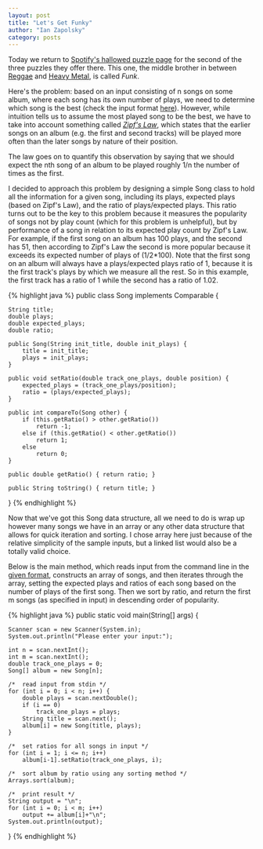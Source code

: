 ```yaml
---
layout: post
title: "Let's Get Funky"
author: "Ian Zapolsky"
category: posts
---
```


Today we return to [Spotify's hallowed puzzle page][spotify] for the second of the three puzzles
they offer there. This one, the middle brother in between [Reggae][reggae] and [Heavy Metal][heavy],
is called *Funk*.

Here's the problem: based on an input consisting of n songs on some album, where each song has its
own number of plays, we need to determine which song is the best (check the input format [here][funk]). 
However, while intuition tells us to assume the most played song to be the best, we have to take 
into account something called [_Zipf's Law_][zipf], which states that the earlier songs on an album 
(e.g. the first and second tracks) will be played more often than the later songs by nature of their position.

The law goes on to quantify this observation by saying that we should expect the nth song
of an album to be played roughly 1/n the number of times as the first.

I decided to approach this problem by designing a simple Song class to hold all the information
for a given song, including its plays, expected plays (based on Zipf's Law), and the ratio of
plays/expected plays. This ratio turns out to be the key to this problem because it measures the
popularity of songs not by play count (which for this problem is unhelpful), but by performance
of a song in relation to its expected play count by Zipf's Law. For example, if the first song on
an album has 100 plays, and the second has 51, then according to Zipf's Law the second is more
popular because it exceeds its expected number of plays of (1/2\*100). Note that the first song
on an album will always have a plays/expected plays ratio of 1, because it is the first track's
plays by which we measure all the rest. So in this example, the first track has a ratio of 1 while
the second has a ratio of 1.02.

{% highlight java %}
public class Song implements Comparable<Song> {

	String title;
	double plays;
	double expected_plays;
	double ratio; 

	public Song(String init_title, double init_plays) {
		title = init_title;
		plays = init_plays;
	}

	public void setRatio(double track_one_plays, double position) {
		expected_plays = (track_one_plays/position);
		ratio = (plays/expected_plays);
	}

	public int compareTo(Song other) {
		if (this.getRatio() > other.getRatio())
			return -1;
		else if (this.getRatio() < other.getRatio())
			return 1;
		else
			return 0;
	}
	
	public double getRatio() { return ratio; }

	public String toString() { return title; }
}
{% endhighlight %}

Now that we've got this Song data structure, all we need to do is wrap up however many songs we
have in an array or any other data structure that allows for quick iteration and sorting. I chose
array here just because of the relative simplicity of the sample inputs, but a linked list would
also be a totally valid choice.

Below is the main method, which reads input from the command line in the [given format][funk],
constructs an array of songs, and then iterates through the array, setting the expected plays 
and ratios of each song based on the number of plays of the first song. Then we sort by ratio,
and return the first m songs (as specified in input) in descending order of popularity.

{% highlight java %}
public static void main(String[] args) {

	Scanner scan = new Scanner(System.in);
	System.out.println("Please enter your input:");

	int n = scan.nextInt();
	int m = scan.nextInt();
	double track_one_plays = 0;
	Song[] album = new Song[n];

	/*	read input from stdin */
	for (int i = 0; i < n; i++) {
    	double plays = scan.nextDouble();
       	if (i == 0)
        	track_one_plays = plays;
        String title = scan.next();
        album[i] = new Song(title, plays);
    }

    /*  set ratios for all songs in input */
    for (int i = 1; i <= n; i++)
        album[i-1].setRatio(track_one_plays, i);

    /*  sort album by ratio using any sorting method */
    Arrays.sort(album);

    /*  print result */
    String output = "\n";
    for (int i = 0; i < m; i++)
        output += album[i]+"\n";
    System.out.println(output);
}
{% endhighlight %} 

[funk]:https://www.spotify.com/us/jobs/tech/zipfsong/
[spotify]:https://www.spotify.com/us/jobs/tech/
[zipf]:http://en.wikipedia.org/wiki/Zipf%27s_law
[reggae]:http://haikus-in-c.com/posts/spotify-programming-challenge-reggae/
[heavy]:http://haikus-in-c.com

